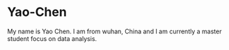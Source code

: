 # Yao-Chen
My name is Yao Chen. I am from wuhan, China and I am currently a master student focus on data analysis.
